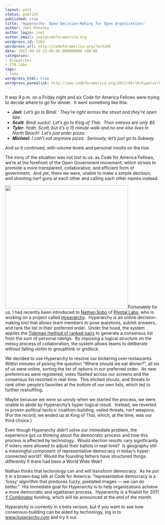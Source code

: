 ```yaml
---
layout: post
status: publish
published: true
title: 'Hyperarchy: Open Decision-Making for Open Organizations'
author: Joel Mahoney
author_login: joel
author_email: joel@codeforamerica.org
wordpress_id: 5204
wordpress_url: http://codeforamerica.org/?p=5204
date: 2011-04-19 12:09:45.000000000 +00:00
categories:
- Dispatches
- CfA Labs
tags:
- labs
wordpress_html: true
wordpress_permalink: http://www.codeforamerica.org/2011/04/19/hyperarchy-open-decision-making-for-open-organizations/
---
```


<p>It was 9 p.m. on a Friday night and six Code for America Fellows were trying to decide where to go for dinner.  It went something like this:</p>
<ul>
<li><em><strong>Joel</strong>: Let’s go to Bindi.  They’re right across the street and they’re open late.</em><em></em></li>
<li><em><strong>Scott</strong>: Bindi sucks!  Let’s go to King of Thai.  Their entrees are only $5.</em><em></em></li>
<li><em><strong>Tyler</strong>: Yeah, Scott, but it’s a 15 minute walk and no one else lives in North Beach!  Let’s just order pizza.</em><em></em></li>
<li><em><strong>Michael</strong>: I can’t eat anymore pizza.  Seriously, let’s just go to Subway.</em></li>
</ul>
<p>And so it continued, with volume levels and personal insults on the rise.</p>
<p>The irony of the situation was not lost to us: as Code for America Fellows, we’re at the forefront of the Open Government movement, which strives to promote a more transparent, collaborative, and efficient form of government.  And yet, there we were, unable to make a simple decision, and shooting nerf guns at each other and calling each other names instead.</p>
<p><a href="http://codeforamerica.org/wp-content/uploads/2011/04/hyperarchy1.jpg"><img alt="" class="alignright size-medium wp-image-5297" src="http://codeforamerica.org/wp-content/uploads/2011/04/hyperarchy.jpg" title="hyperarchy" width="400"/></a>Fortunately for us, I had recently been introduced to <a href="https://github.com/nathansobo">Nathan Sobo</a> of <a href="http://pivotallabs.com/">Pivotal Labs</a>, who is working on a project called <a href="http://www.hyperarchy.com">Hyperarchy</a>.  Hyperarchy is an online decision-making tool that allows team members to pose questions, submit answers, and rank the list in their preferred order.  Under the hood, the system applies the <a href="http://en.wikipedia.org/wiki/Ranked_pairs">Tideman method of ranked pairs</a> to generate a consensus list from the sum of personal ratings.  By imposing a logical structure on the messy process of collaboration, the system allows teams to deliberate without falling victim to groupthink or gridlock.</p>
<p>We decided to use Hyperarchy to resolve our bickering over restaurants.  Within minutes of posing the question “Where should we eat dinner?”, all six of us were online, sorting the list of options in our preferred order.  As new preferences were registered, votes flashed across our screens and the consensus list resorted in real-time.  This elicited shouts, and threats to rank other people’s favorites at the bottom of our own lists, which led to further reshuffling.</p>
<p>Maybe because we were so unruly when we started the process, we were unable to abide by Hyperarchy’s hyper-logical result.  Instead, we reverted to proven political tactics: coalition-building; veiled threats; nerf weapons.  (For the record, we ended up at King of Thai, which, at the time, was our third choice.)</p>
<p>Even though Hyperarchy didn’t solve our immediate problem, the experience got us thinking about the democratic process and how this process is affected by technology.  Would election results vary significantly if voters were allowed to adjust their ballots in real-time?  Is geography still a meaningful component of representative democracy in today’s hyper-connected world?  Would the founding fathers have structured things differently if there had been a World Wide Web?</p>
<p>Nathan thinks that technology can and will transform democracy.  As he put it in a brown-bag talk at Code for America: “representative democracy is a ‘lossy’ algorithm that produces fuzzy, pixelated images — we can do better.”  His immediate goal for Hyperarchy is to help organizations achieve a more democratic and egalitarian process.  Hyperarchy is a finalist for 2011 <a href="http://ycombinator.com">Y Combinator</a> funding, which will be announced at the end of the month.</p>
<p>Hyperarchy is currently in a beta version, but if you want to see how consensus-building can be aided by technology, log in to <a href="http://www.hyperarchy.com">www.hyperarchy.com</a> and try it out.</p>
